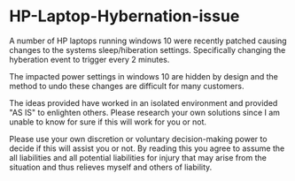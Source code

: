 # HP-Laptop-Hybernation-issue
A number of HP laptops running windows 10 were recently patched causing changes to the systems sleep/hiberation settings.  Specifically changing the hyberation event to trigger every 2 minutes.

The impacted power settings in windows 10 are hidden by design and the method to undo these changes are difficult for many customers.

The ideas provided have worked in an isolated environment and provided "AS IS" to enlighten others.  Please research your own solutions since I am unable to know for sure if this will work for you or not.

Please use your own discretion or voluntary decision-making power to decide if this will assist you or not.  By reading this you agree to assume the all liabilities and all potential liabilities for injury that may arise from the situation and thus relieves myself and others of liability.
